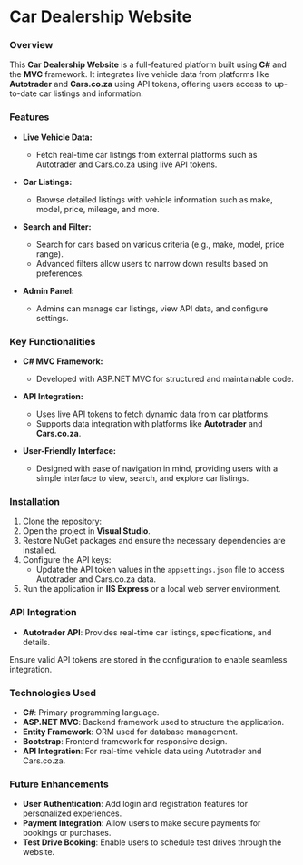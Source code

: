 # Car Dealership Website

### Overview
This **Car Dealership Website** is a full-featured platform built using **C#** and the **MVC** framework. It integrates live vehicle data from platforms like **Autotrader** and **Cars.co.za** using API tokens, offering users access to up-to-date car listings and information.

### Features
- **Live Vehicle Data:**
  - Fetch real-time car listings from external platforms such as Autotrader and Cars.co.za using live API tokens.
  
- **Car Listings:**
  - Browse detailed listings with vehicle information such as make, model, price, mileage, and more.

- **Search and Filter:**
  - Search for cars based on various criteria (e.g., make, model, price range).
  - Advanced filters allow users to narrow down results based on preferences.

- **Admin Panel:**
  - Admins can manage car listings, view API data, and configure settings.

### Key Functionalities
- **C# MVC Framework:**
  - Developed with ASP.NET MVC for structured and maintainable code.

- **API Integration:**
  - Uses live API tokens to fetch dynamic data from car platforms.
  - Supports data integration with platforms like **Autotrader** and **Cars.co.za**.

- **User-Friendly Interface:**
  - Designed with ease of navigation in mind, providing users with a simple interface to view, search, and explore car listings.

### Installation
1. Clone the repository:
2. Open the project in **Visual Studio**.
3. Restore NuGet packages and ensure the necessary dependencies are installed.
4. Configure the API keys:
   - Update the API token values in the `appsettings.json` file to access Autotrader and Cars.co.za data.
5. Run the application in **IIS Express** or a local web server environment.

### API Integration
- **Autotrader API**: Provides real-time car listings, specifications, and details.

Ensure valid API tokens are stored in the configuration to enable seamless integration.

### Technologies Used
- **C#**: Primary programming language.
- **ASP.NET MVC**: Backend framework used to structure the application.
- **Entity Framework**: ORM used for database management.
- **Bootstrap**: Frontend framework for responsive design.
- **API Integration**: For real-time vehicle data using Autotrader and Cars.co.za.

### Future Enhancements
- **User Authentication**: Add login and registration features for personalized experiences.
- **Payment Integration**: Allow users to make secure payments for bookings or purchases.
- **Test Drive Booking**: Enable users to schedule test drives through the website.

